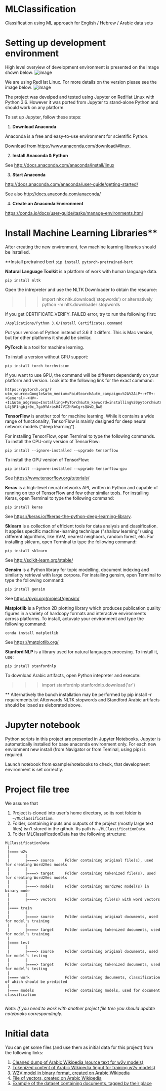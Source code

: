 # MLClassification
Classification using ML approach for English / Hebrew / Arabic data sets


# Setting up development environment
High level overview of development environment is presented on the image shown below:
![image](https://user-images.githubusercontent.com/5329257/46391999-40ff8500-c6e8-11e8-962b-3da09533e2fd.png)

We are using RedHat Linux. For more details on the version please see the image below: 
![image](https://user-images.githubusercontent.com/5329257/46408850-31019880-c71c-11e8-97c3-6fe222f61317.png)

The project was develped and tested using Jupyter on RedHat Linux with Python 3.6. However it was ported from Jupyter to stand-alone Python and should work on any platform.

To set up Jupyter, follow these steps:

1.	**Download Anaconda**

Anaconda is a free and easy-to-use environment for scientific Python. 

Download from  https://www.anaconda.com/download/#linux. 

2.	**Install Anaconda & Python**

See http://docs.anaconda.com/anaconda/install/linux


3.	**Start Anaconda**

http://docs.anaconda.com/anaconda/user-guide/getting-started/

See also http://docs.anaconda.com/anaconda/

4.	**Create an Anaconda Environment**

https://conda.io/docs/user-guide/tasks/manage-environments.html


# Install Machine Learning Libraries**

After creating the new environment, few machine learning libraries should be installed.

**Install pretrained bert
`pip install pytorch-pretrained-bert`

**Natural Language Toolkit** is a platform of work with human language data.

`pip install nltk`

Open the intrepreter and use the NLTK Downloader to obtain the resource:

  >>> import nltk
  >>> nltk.download('stopwords')
or alternatively
  python -m nltk.downloader stopwords

  If you get CERTIFICATE_VERIFY_FAILED error, try to run the following first:
  
  `/Applications/Python 3.6/Install Certificates.command`

  Put your version of Python instead of 3.6 if it differs.  This is Mac version, but for other platforms it should be similar.

**PyTorch** is a tool for machine learning.

To install a version without GPU support:

`pip install torch torchvision`

If you want to use GPU, the command will be different dependently on your platform and version.
Look into the following link for the exact command:

    https://pytorch.org/?utm_source=Google&utm_medium=PaidSearch&utm_campaign=%2A%2ALP+-+TM+-+General+-+HV+-+IL&utm_adgroup=Installing+PyTorch&utm_keyword=installing%20pytorch&utm_offering=AI&utm_Product=PyTorch&gclid=CjwKCAjwuqfoBRAEEiwAZErCsjorzL_2TSkO8kyBzwjHXz-L4j5F1ngbjr0c_7ga9YArasH47VI2hRoCgrsQAvD_BwE

**TensorFlow** is another tool for machine learning. 
While it contains a wide range of functionality, TensorFlow is mainly designed for deep neural network models ("deep learning").

For installing TensorFlow, open Terminal to type the following commands.
To install the CPU-only version of TensorFlow:

`pip install --ignore-installed --upgrade tensorflow`

To install the GPU version of TensorFlow:

`pip install --ignore-installed --upgrade tensorflow-gpu`

See https://www.tensorflow.org/tutorials/

**Keras** is a high-level neural networks API, written in Python and capable of running on top of TensorFlow and few other similar tools.
For installing Keras, open Terminal to type the following command:

`pip install keras`

See https://keras.io/#keras-the-python-deep-learning-library.

**Sklearn** is a collection of efficient tools for data analysis and classification. It applies specific machine-learning technique ("shallow learning")  using different algorithms, like SVM, nearest neighbors, random forest, etc.
For installing sklearn, open Terminal to type the following command:

`pip install sklearn`

See http://scikit-learn.org/stable/  

**Gensim** is a Python library for topic modelling, document indexing and similarity retrieval with large corpora. 
For installing gensim, open Terminal to type the following command:

`pip install gensim`

See https://pypi.org/project/gensim/

**Matplotlib** is a Python 2D plotting library which produces publication quality figures in a variety of hardcopy formats and interactive environments across platforms. To install, actuvate your environment and type the following command:

`conda install matplotlib`

See https://matplotlib.org/

**Stanford NLP** is a library used for natural languages procesing.  To install it, use:

`pip install stanfordnlp`

To download Arabic artifacts, open Python intepreter and execute:

>>> import stanfordnlp
>>> stanfordnlp.download('ar')

** Alternatively the bunch installation may be performed by
pip install -r requirements.txt
Afterwards NLTK stopwords and Standford Arabic artifacts should be loaed as eleborated above.


#  **Jupyter notebook**
Python scripts in this project are presented in Jupyter Notebooks. Jupyter is automatically installed for base anaconda environment only. For each new envionment new install (from Navigator or from Teminal, using pip) is required.

Launch notebook from example/notebooks to check, that development environment is set correctly.

# Project file tree
We assume that
1. Project is cloned into user's home directory, so its root folder is `~/MLClassification`.
2. Folder, containing inputs and outputs of the project (mostly large text files) isn't stored in the github. Its path is `~/MLClassificationData`.
3. Folder MLClassificationData has the following structure:
``````
MLClassificationData
 |
 |==== w2v
 |       |
 |       |====> source     Folder containing original file(s), used for creating Word2Vec models
 |       |
 |       |====> target     Folder containing tokenized file(s), used for creating Word2Vec models
 |       |
 |       |====> models     Folder containing Word2Vec model(s) in binary mode
 |       |
 |       |====> vectors    Folder containing file(s) with word vectors
 |
 |==== train
 |       |
 |       |====> source     Folder containing original documents, used for model's training
 |       |
 |       |====> target     Folder containing tokenized documents, used for model's training
 |       
 |==== test
 |       |
 |       |====> source     Folder containing original documents, used for model's testing
 |       |
 |       |====> target     Folder containing tokenized documents, used for model's testing
 |      
 |==== work                Folder containing documents, classification of which should be predicted
 |
 |==== models              Folder containing models, used for document classification
 
 ``````
 *Note: If you need to work with another project file tree you should update notebooks correspondingly.*
 
 # Initial data
 You can get some files (and use them as initial data for this project) from the following links:
 1. [Cleaned dump of Arabic Wikipedia (source text for w2v models)](https://ibm.ent.box.com/file/344972068403)
 2. [Tokenized content of Arabic Wikipedia (input for training w2v models)](https://ibm.ent.box.com/file/344966829805)
 3. [W2V model in binary format, created on Arabic Wikipedia](https://ibm.ent.box.com/file/344964480859)
 4. [File of vectors, created on Arabic Wikipedia](https://ibm.ent.box.com/file/344961720796)
 5. [Example of the dataset containing documents, tagged by their place](https://ibm.ent.box.com/file/344967756393)
 

